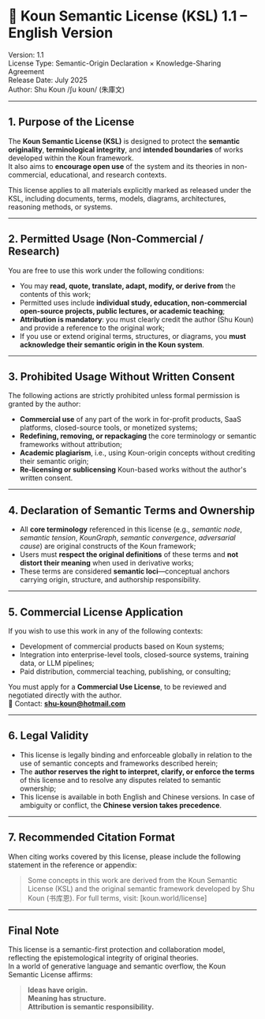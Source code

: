 # 📄 Koun Semantic License (KSL) 1.1 – English Version

Version: 1.1  
License Type: Semantic-Origin Declaration × Knowledge-Sharing Agreement  
Release Date: July 2025  
Author: Shu Koun /ʃu koʊn/ (朱庫文)

---

## 1. Purpose of the License

The **Koun Semantic License (KSL)** is designed to protect the **semantic originality**, **terminological integrity**, and **intended boundaries** of works developed within the Koun framework.  
It also aims to **encourage open use** of the system and its theories in non-commercial, educational, and research contexts.

This license applies to all materials explicitly marked as released under the KSL, including documents, terms, models, diagrams, architectures, reasoning methods, or systems.

---

## 2. Permitted Usage (Non-Commercial / Research)

You are free to use this work under the following conditions:

- You may **read, quote, translate, adapt, modify, or derive from** the contents of this work;
- Permitted uses include **individual study, education, non-commercial open-source projects, public lectures, or academic teaching**;
- **Attribution is mandatory**: you must clearly credit the author (Shu Koun) and provide a reference to the original work;
- If you use or extend original terms, structures, or diagrams, you **must acknowledge their semantic origin in the Koun system**.

---

## 3. Prohibited Usage Without Written Consent

The following actions are strictly prohibited unless formal permission is granted by the author:

- **Commercial use** of any part of the work in for-profit products, SaaS platforms, closed-source tools, or monetized systems;
- **Redefining, removing, or repackaging** the core terminology or semantic frameworks without attribution;
- **Academic plagiarism**, i.e., using Koun-origin concepts without crediting their semantic origin;
- **Re-licensing or sublicensing** Koun-based works without the author's written consent.

---

## 4. Declaration of Semantic Terms and Ownership

- All **core terminology** referenced in this license (e.g., *semantic node*, *semantic tension*, *KounGraph*, *semantic convergence*, *adversarial cause*) are original constructs of the Koun framework;
- Users must **respect the original definitions** of these terms and **not distort their meaning** when used in derivative works;
- These terms are considered **semantic loci**—conceptual anchors carrying origin, structure, and authorship responsibility.

---

## 5. Commercial License Application

If you wish to use this work in any of the following contexts:

- Development of commercial products based on Koun systems;
- Integration into enterprise-level tools, closed-source systems, training data, or LLM pipelines;
- Paid distribution, commercial teaching, publishing, or consulting;

You must apply for a **Commercial Use License**, to be reviewed and negotiated directly with the author.  
📩 Contact: **shu-koun@hotmail.com**

---

## 6. Legal Validity

- This license is legally binding and enforceable globally in relation to the use of semantic concepts and frameworks described herein;
- The **author reserves the right to interpret, clarify, or enforce the terms** of this license and to resolve any disputes related to semantic ownership;
- This license is available in both English and Chinese versions. In case of ambiguity or conflict, the **Chinese version takes precedence**.

---

## 7. Recommended Citation Format

When citing works covered by this license, please include the following statement in the reference or appendix:

> Some concepts in this work are derived from the Koun Semantic License (KSL) and the original semantic framework developed by Shu Koun (书库恩). For full terms, visit: [koun.world/license]

---

## Final Note

This license is a semantic-first protection and collaboration model, reflecting the epistemological integrity of original theories.  
In a world of generative language and semantic overflow, the Koun Semantic License affirms:

> **Ideas have origin.  
> Meaning has structure.  
> Attribution is semantic responsibility.**

